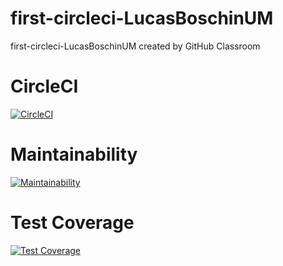 # first-circleci-LucasBoschinUM
first-circleci-LucasBoschinUM created by GitHub Classroom

# CircleCI
[![CircleCI](https://dl.circleci.com/status-badge/img/gh/um-computacion-tm/first-circleci-LucasBoschinUM/tree/main.svg?style=svg)](https://dl.circleci.com/status-badge/redirect/gh/um-computacion-tm/first-circleci-LucasBoschinUM/tree/main)

# Maintainability
[![Maintainability](https://api.codeclimate.com/v1/badges/d84085cc33f1ce83a6a1/maintainability)](https://codeclimate.com/github/um-computacion-tm/first-circleci-LucasBoschinUM/maintainability)

# Test Coverage
[![Test Coverage](https://api.codeclimate.com/v1/badges/d84085cc33f1ce83a6a1/test_coverage)](https://codeclimate.com/github/um-computacion-tm/first-circleci-LucasBoschinUM/test_coverage)